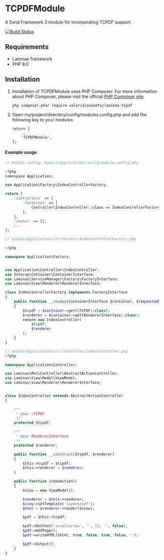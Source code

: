 # TCPDFModule

A Zend Framework 3 module for incorporating TCPDF support.

[![Build Status](https://travis-ci.com/valerialevenets/laminas-tcpdf.svg?branch=master)](https://travis-ci.com/valerialevenets/laminas-tcpdf)

## Requirements

* Laminas framework
* PHP 8.0

## Installation

1. Installation of TCPDFModule uses PHP Composer. For more information about PHP Composer, please visit the official [PHP Composer site](http://getcomposer.org/).

    ```
    php composer.phar require valerialevenets/laminas-tcpdf
    ```

2. Open my/project/directory/config/modules.config.php and add the following key to your modules:

    ```
    return [
        ...
        'TCPDFModule',
    ];
    ```

#### Example usage

```php
// module config: module\Application\config\module.config.php

<?php
namespase Application;

use Application\Factory\IndexControllerFactory;

return [
    'controllers' => [
        'factories' => [
            Controller\IndexController::class => IndexControllerFactory::class,
        ],
    ],
    'router' => [],
    ...
];
```

```php
// module\Application\src\Factory\IndexControllerFactory.php

<?php

namespace Application\Factory;


use Application\Controller\IndexController;
use Interop\Container\ContainerInterface;
use Laminas\ServiceManager\Factory\FactoryInterface;
use Laminas\View\Renderer\RendererInterface;

class IndexControllerFactory implements FactoryInterface
{
    public function __invoke(ContainerInterface $container, $requestedName, array $options = null)
    {
        $tcpdf = $container->get(\TCPDF::class);
        $renderer = $container->get(RendererInterface::class);
        return new IndexController(
            $tcpdf,
            $renderer
        );
    }
}
```

```php
// module\Application\src\Controller\IndexController.php
<?php

namespace Application\Controller;

use Laminas\Mvc\Controller\AbstractActionController;
use Laminas\View\Model\ViewModel;
use Laminas\View\Renderer\RendererInterface;


class IndexController extends AbstractActionController
{

    /**
     * @var \TCPDF
     */
    protected $tcpdf;

    /**
     * @var RendererInterface
     */
    protected $renderer;

    public function __construct($tspdf, $renderer)
    {
        $this->tcpdf = $tspdf;
        $this->renderer = $renderer;
    }

    public function indexAction()
    {
        $view = new ViewModel();

        $renderer = $this->renderer;
        $view->setTemplate('layout/pdf');
        $html = $renderer->render($view);

        $pdf = $this->tcpdf;

        $pdf->SetFont('arialnarrow', '', 12, '', false);
        $pdf->AddPage();
        $pdf->writeHTML($html, true, false, true, false, '');

        $pdf->Output();
    }
}

```